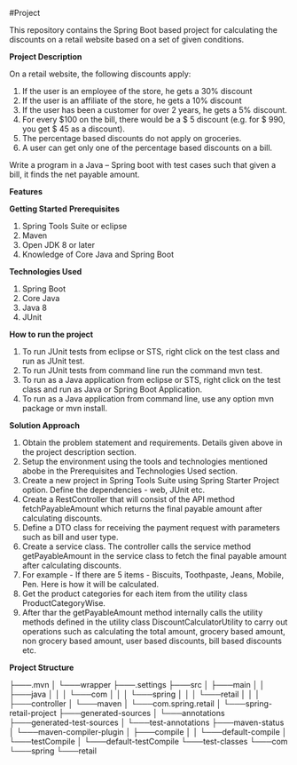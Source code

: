 #Project

This repository contains the Spring Boot based project for calculating the discounts on a retail website based on a set of given conditions.

**Project Description**

On a retail website, the following discounts apply:
1.	If the user is an employee of the store, he gets a 30% discount
2.	If the user is an affiliate of the store, he gets a 10% discount
3.	If the user has been a customer for over 2 years, he gets a 5% discount.
4.	For every $100 on the bill, there would be a $ 5 discount (e.g. for $ 990, you get $ 45 as a discount).
5.	The percentage based discounts do not apply on groceries.
6.	A user can get only one of the percentage based discounts on a bill.

Write a program in a Java – Spring boot with test cases such that given a bill, it finds the net payable amount.

**Features**

**Getting Started**
**Prerequisites**

1) Spring Tools Suite or eclipse
2) Maven
3) Open JDK 8 or later
4) Knowledge of Core Java and Spring Boot

**Technologies Used**

1) Spring Boot
2) Core Java
3) Java 8
4) JUnit

**How to run the project**
1) To run JUnit tests from eclipse or STS, right click on the test class and run as JUnit test.
2) To run JUnit tests from command line run the command mvn test.
3) To run as a Java application from eclipse or STS, right click on the test class and run as Java or Spring Boot Application.
4) To run as a Java application from command line, use any option mvn package or mvn install.

**Solution Approach**
1) Obtain the problem statement and requirements. Details given above in the project description section.
2) Setup the environment using the tools and technologies mentioned abobe in the Prerequisites and Technologies Used section.
3) Create a new project in Spring Tools Suite using Spring Starter Project option. Define the dependencies - web, JUnit etc.
4) Create a RestController that will consist of the API method fetchPayableAmount which returns the final payable amount after calculating discounts.
5) Define a DTO class for receiving the payment request with parameters such as bill and user type.
6) Create a service class. The controller calls the service method getPayableAmount in the service class to fetch the final payable amount after calculating discounts.
7) For example - If there are 5 items - Biscuits, Toothpaste, Jeans, Mobile, Pen. Here is how it will be calculated.
8) Get the product categories for each item from the utility class ProductCategoryWise.
9) After thar the getPayableAmount method internally calls the utility methods defined in the utility class DiscountCalculatorUtility to carry out operations such as calculating the total amount, grocery based amount, non grocery based amount, user based discounts, bill based discounts etc.

**Project Structure**

├───.mvn
│   └───wrapper
├───.settings
├───src
│   ├───main
│   │   ├───java
│   │   │   └───com
│   │   │       └───spring
│   │   │           └───retail
│   │   │               ├───controller
    │       └───maven
    │           └───com.spring.retail
    │               └───spring-retail-project
    ├───generated-sources
    │   └───annotations
    ├───generated-test-sources
    │   └───test-annotations
    ├───maven-status
    │   └───maven-compiler-plugin
    │       ├───compile
    │       │   └───default-compile
    │       └───testCompile
    │           └───default-testCompile
    └───test-classes
        └───com
            └───spring
                └───retail
